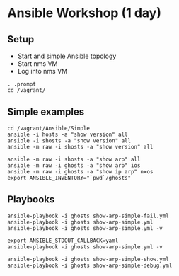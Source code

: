 # Ansible Workshop (1 day)

## Setup

* Start and simple Ansible topology
* Start nms VM
* Log into nms VM

```
. .prompt
cd /vagrant/
```

## Simple examples

```
cd /vagrant/Ansible/Simple
ansible -i hosts -a "show version" all
ansible -i shosts -a "show version" all
ansible -m raw -i shosts -a "show version" all

ansible -m raw -i shosts -a "show arp" all
ansible -m raw -i ghosts -a "show arp" ios
ansible -m raw -i ghosts -a "show ip arp" nxos
export ANSIBLE_INVENTORY="`pwd`/ghosts"
```

## Playbooks

```
ansible-playbook -i ghosts show-arp-simple-fail.yml
ansible-playbook -i ghosts show-arp-simple.yml
ansible-playbook -i ghosts show-arp-simple.yml -v

export ANSIBLE_STDOUT_CALLBACK=yaml
ansible-playbook -i ghosts show-arp-simple.yml -v

ansible-playbook -i ghosts show-arp-simple-show.yml
ansible-playbook -i ghosts show-arp-simple-debug.yml
```
